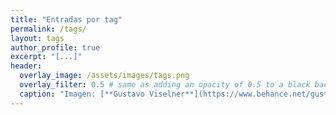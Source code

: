 ```yaml
---
title: "Entradas por tag"
permalink: /tags/
layout: tags
author_profile: true
excerpt: "[...]"
header:
  overlay_image: /assets/images/tags.png
  overlay_filter: 0.5 # same as adding an opacity of 0.5 to a black background
  caption: "Imagen: [**Gustavo Viselner**](https://www.behance.net/gustavo_v)"
---
```

